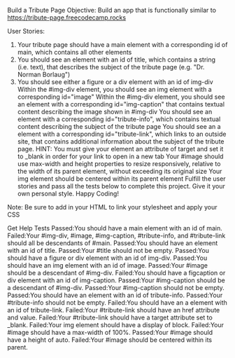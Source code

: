 Build a Tribute Page
Objective: Build an app that is functionally similar to https://tribute-page.freecodecamp.rocks

User Stories:

1. Your tribute page should have a main element with a corresponding id of main, which contains all other elements
2. You should see an element with an id of title, which contains a string (i.e. text), that describes the subject of the tribute page (e.g. "Dr. Norman Borlaug")
3. You should see either a figure or a div element with an id of img-div
Within the #img-div element, you should see an img element with a corresponding id="image"
Within the #img-div element, you should see an element with a corresponding id="img-caption" that contains textual content describing the image shown in #img-div
You should see an element with a corresponding id="tribute-info", which contains textual content describing the subject of the tribute page
You should see an a element with a corresponding id="tribute-link", which links to an outside site, that contains additional information about the subject of the tribute page. HINT: You must give your element an attribute of target and set it to _blank in order for your link to open in a new tab
Your #image should use max-width and height properties to resize responsively, relative to the width of its parent element, without exceeding its original size
Your img element should be centered within its parent element
Fulfill the user stories and pass all the tests below to complete this project. Give it your own personal style. Happy Coding!

Note: Be sure to add <link rel="stylesheet" href="styles.css"> in your HTML to link your stylesheet and apply your CSS

Get Help
Tests
Passed:You should have a main element with an id of main.
Failed:Your #img-div, #image, #img-caption, #tribute-info, and #tribute-link should all be descendants of #main.
Passed:You should have an element with an id of title.
Passed:Your #title should not be empty.
Passed:You should have a figure or div element with an id of img-div.
Passed:You should have an img element with an id of image.
Passed:Your #image should be a descendant of #img-div.
Failed:You should have a figcaption or div element with an id of img-caption.
Passed:Your #img-caption should be a descendant of #img-div.
Passed:Your #img-caption should not be empty.
Passed:You should have an element with an id of tribute-info.
Passed:Your #tribute-info should not be empty.
Failed:You should have an a element with an id of tribute-link.
Failed:Your #tribute-link should have an href attribute and value.
Failed:Your #tribute-link should have a target attribute set to _blank.
Failed:Your img element should have a display of block.
Failed:Your #image should have a max-width of 100%.
Passed:Your #image should have a height of auto.
Failed:Your #image should be centered within its parent.
